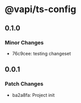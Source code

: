 # @vapi/ts-config

## 0.1.0

### Minor Changes

- 76c9cee: testing changeset

## 0.0.1

### Patch Changes

- ba2a8fa: Project init
